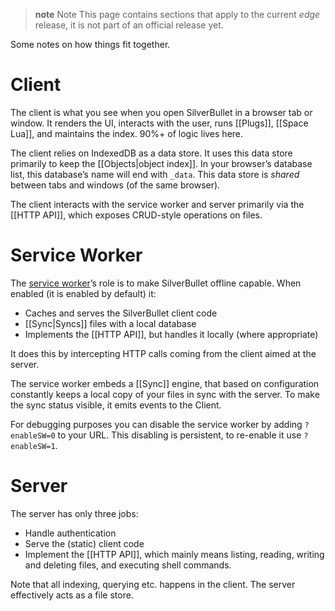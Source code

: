 > **note** Note
> This page contains sections that apply to the current _edge_ release, it is not part of an official release yet.

Some notes on how things fit together.

# Client
The client is what you see when you open SilverBullet in a browser tab or window. It renders the UI, interacts with the user, runs [[Plugs]], [[Space Lua]], and maintains the index. 90%+ of logic lives here.

The client relies on IndexedDB as a data store. It uses this data store primarily to keep the [[Objects|object index]]. In your browser’s database list, this database’s name will end with `_data`. This data store is _shared_ between tabs and windows (of the same browser).

The client interacts with the service worker and server primarily via the [[HTTP API]], which exposes CRUD-style operations on files.

# Service Worker
The [service worker](https://developer.mozilla.org/en-US/docs/Web/API/Service_Worker_API)’s role is to make SilverBullet offline capable. When enabled (it is enabled by default) it:
* Caches and serves the SilverBullet client code
* [[Sync|Syncs]] files with a local database
* Implements the [[HTTP API]], but handles it locally (where appropriate)

It does this by intercepting HTTP calls coming from the client aimed at the server.

The service worker embeds a [[Sync]] engine, that based on configuration constantly keeps a local copy of your files in sync with the server. To make the sync status visible, it emits events to the Client.

For debugging purposes you can disable the service worker by adding `?enableSW=0` to your URL. This disabling is persistent, to re-enable it use `?enableSW=1`.

# Server
The server has only three jobs:

* Handle authentication
* Serve the (static) client code
* Implement the [[HTTP API]], which mainly means listing, reading, writing and deleting files, and executing shell commands.

Note that all indexing, querying etc. happens in the client. The server effectively acts as a file store.


